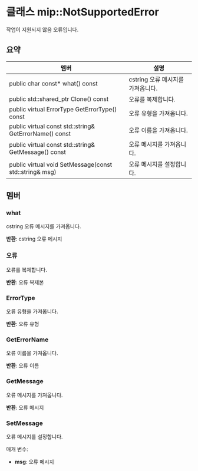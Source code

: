 # <a name="class-mipnotsupportederror"></a>클래스 mip::NotSupportedError 
작업이 지원되지 않음 오류입니다.
  
## <a name="summary"></a>요약
 멤버                        | 설명                                
--------------------------------|---------------------------------------------
 public char const* what() const  |  cstring 오류 메시지를 가져옵니다.
public std::shared_ptr<Error> Clone() const  |  오류를 복제합니다.
 public virtual ErrorType GetErrorType() const  |  오류 유형을 가져옵니다.
 public virtual const std::string& GetErrorName() const  |  오류 이름을 가져옵니다.
 public virtual const std::string& GetMessage() const  |  오류 메시지를 가져옵니다.
 public virtual void SetMessage(const std::string& msg)  |  오류 메시지를 설정합니다.
  
## <a name="members"></a>멤버
  
### <a name="what"></a>what
cstring 오류 메시지를 가져옵니다.

  
**반환**: cstring 오류 메시지
  
### <a name="error"></a>오류
오류를 복제합니다.

  
**반환**: 오류 복제본
  
### <a name="errortype"></a>ErrorType
오류 유형을 가져옵니다.

  
**반환**: 오류 유형
  
### <a name="geterrorname"></a>GetErrorName
오류 이름을 가져옵니다.

  
**반환**: 오류 이름
  
### <a name="getmessage"></a>GetMessage
오류 메시지를 가져옵니다.

  
**반환**: 오류 메시지
  
### <a name="setmessage"></a>SetMessage
오류 메시지를 설정합니다.

매개 변수:  
* **msg**: 오류 메시지

